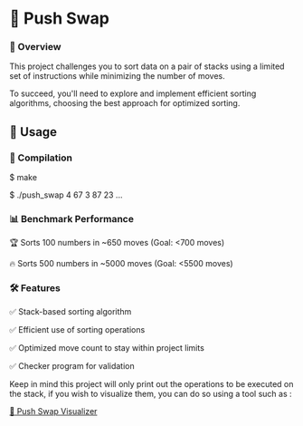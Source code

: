 #  🔄 Push Swap

###  📌 Overview
This project challenges you to sort data on a pair of stacks using a limited set of instructions while minimizing the number of moves.

To succeed, you'll need to explore and implement efficient sorting algorithms, choosing the best approach for optimized sorting.

##  🚀 Usage
###  🔧 Compilation

$ make

$ ./push_swap 4 67 3 87 23 ...

###  📊 Benchmark Performance

🏆 Sorts 100 numbers in ~650 moves (Goal: <700 moves)

🔥 Sorts 500 numbers in ~5000 moves (Goal: <5500 moves)

###  🛠️ Features

✅ Stack-based sorting algorithm

✅ Efficient use of sorting operations

✅ Optimized move count to stay within project limits

✅ Checker program for validation


Keep in mind this project will only print out the operations to be executed on the stack, if you wish to visualize them, you can do so using a tool such as : 

[🔄 Push Swap Visualizer](https://github.com/o-reo/push_swap_visualizer.git)
